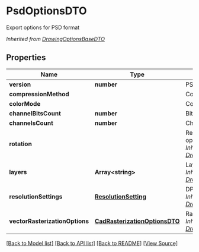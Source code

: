 ﻿# PsdOptionsDTO
Export options for PSD format

*Inherited from [DrawingOptionsBaseDTO](DrawingOptionsBaseDTO.md)*
## Properties
Name | Type | Description | Notes
------------ | ------------- | ------------- | -------------
**version** | **number** | PSD format version | 
**compressionMethod** |  | Compression method | 
**colorMode** |  | Color mode | 
**channelBitsCount** | **number** | Bits count per channel | 
**channelsCount** | **number** | Channels count | 
**rotation** |  | Resulting rotation operation<br />*Inherited from [DrawingOptionsBaseDTO](DrawingOptionsBaseDTO.md)* | 
**layers** | **Array&lt;string&gt;** | Layers to export<br />*Inherited from [DrawingOptionsBaseDTO](DrawingOptionsBaseDTO.md)* | [optional]
**resolutionSettings** | [**ResolutionSetting**](ResolutionSetting.md) | DPI resolution settings<br />*Inherited from [DrawingOptionsBaseDTO](DrawingOptionsBaseDTO.md)* | [optional]
**vectorRasterizationOptions** | [**CadRasterizationOptionsDTO**](CadRasterizationOptionsDTO.md) | Raster options<br />*Inherited from [DrawingOptionsBaseDTO](DrawingOptionsBaseDTO.md)* | [optional]

[[Back to Model list]](../README.md#documentation-for-models) [[Back to API list]](../README.md#documentation-for-api-endpoints) [[Back to README]](../README.md) [[View Source]](../src/models/psdOptionsDTO.ts)

